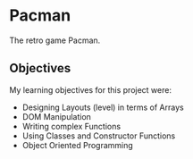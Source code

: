 # Pacman
The retro game Pacman.

## Objectives
My learning objectives for this project were:
- Designing Layouts (level) in terms of Arrays
- DOM Manipulation
- Writing complex Functions
- Using Classes and Constructor Functions
- Object Oriented Programming
